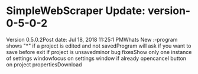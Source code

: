 # SimpleWebScraper Update: version-0-5-0-2

Version 0.5.0.2Post date: Jul 18, 2018 11:25:1 PMWhats New :-program shows "*" if a project is edited and not savedProgram will ask if you want to save before exit if project is unsavedminor bug fixesShow only one instance of settings windowfocus on settings window if already opencancel button on project propertiesDownload
